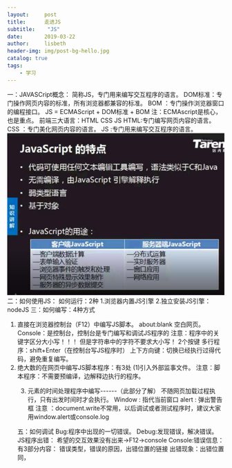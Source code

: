 ```yaml
---
layout:     post
title:      走进JS
subtitle:    "JS"
date:       2019-03-22
author:     lisbeth
header-img: img/post-bg-hello.jpg
catalog: true
tags:
    - 学习
---
```

一：JAVASCript概念：
简称JS，专门用来编写交互程序的语言。
DOM标准：专门操作网页内容的标准，所有浏览器都兼容的标准。
BOM     ：专门操作浏览器窗口的编程接口。
JS = ECMAScript + DOM标准 + BOM
   注：ECMAscript是核心，也是重点。
前端三大语言：HTML CSS JS 
HTML:专门编写网页内容的语言。
CSS ：专门美化网页内容的语言。
JS  :专门用来编写交互程序的语言。
![JS特点](https://github.com/lisbeth0720/lisbeth0720.github.io/blob/master/img/js.png)
二：如何使用JS：
如何运行：2种
1.浏览器内置JS引擎
2.独立安装JS引擎：nodeJS 
三：如何编写：4种方式
1. 直接在浏览器控制台（F12）中编写JS脚本。
 about:blank 空白网页。
Console：是控制台，控制台是专门编写和调试JS程序的
注意：程序中的关键字区分大小写！！！
但是字符串中的字符不要求大小写！
2个按键
多行程序：shift+Enter（在控制台写JS程序时）
上下方向键：切换已经执行过得代码，避免重复编写。
2. 绝大数的在网页中编写JS脚本程序：有3处
(1)<script>元素中
     直接编写在<script>中的js程序，随网页加载过程执行。
      Document:当前网页。
Write:写入功能，直接写入body元素中。
不带换行
Write中的字符串必须符合HTML语法。
强调：write中换行：<br>

(2)单独js文件保存js脚本程序：2步
     <1>.创作。JS文件，保存JS脚本程序
     <2>.<script src=”url”></script>引入外部监事文件。
    注意：脚本程序：不需要预编译，边解释边执行的程序。
       
 3. 元素的时间处理程序中编写------（此部分了解）
    不随网页加载过程执行，只有出发时间时才会执行。
    Window : 指代当前窗口
     alert   :  弹出警告框
     注意   ：document.write不常用，以后调试或者测试程序时，建议大家用window.alert或console.log

五：如何调试
   Bug:程序中出现的一切错误。
   Debug:发现错误，解决错误。
   JS程序出错：
希望的交互效果没有出来->F12->console
 Console:错误信息：有3部分内容：
错误类型，错误的原因，出错位置的链接
出错现象：出错位置同，<script>下的程序：
            出错钱的程序正常执行，出错位置以及之后的程序不会执行，其他<script>中的程序不受影响。
六：变 量
概念：内存中存储1个数据的存储空间，再起个名字。
程序中的数据都要先用变量保存，再处理。
引申：JS中的变量 和数据库的区别？
      变量是内存中的，是临时的，是客户端的；数据库是硬盘上的文件，是持久的，是服务器端只存一份。
如何使用变量：先声明，再赋值，最后取值。
如何声明：Var 变量名;
     注意：强烈建议声明的同时初始化。
     强调:  仅声明未初始化变量，初始值为undefined
命名规则：
（1）不能数字开头
（2）不能使用保留字
（3）建议命名见名知意，最好用英文
（4）驼峰命名：首字母小写，之后每个单词首字母大写 eg:listStyleColor
取值：从变量中取出数据，进行运算。
如何取值：在程序中任何位置，只要使用变量名等效于直接使用变量中存储的数据。
特殊情况：2种
（1） 为一个从未声明过的变量赋值，不会出错，会自动创建同名变量再保存。
（2） 尝试从一个未声明过的变量中取值，会出错
注：ReferenceError：未找到或未声明
 
七：常量
   一旦声明并初始化后，值不可更改。
When:只要保存一旦创建，不可擅自改变的量时。
比如：g 
How：const 常量名=值；
常量名全大写


八：数据类型
What：内存中存储不同数据格式
JS中数据类型：2大类
1.原始类型：值保存再变量本地的数据类型。
   5种：（1）Number  专门保存数字的类型
          所有数字都占有8字节
           1GB=1024MB
             1KB=1024bytes
             1byte=8Bit
          
        （2）String    专门保存字符串的类型
           内存： js的程序内存中的字符都是用unicode标示的。
             Unicode:对全球主要语言中的每个字符都编一个号。
             所占空间：每个字母，标点占1个字节
                       每个汉字占2个字节
             字符串一旦创建不可更改！
              要想改变字符串只能创建新的字符串，替代旧字符串。
         (3）Boolean  专门保存真假二选一的类型
        （4）Undefined 只有一个值undefined
        （5）Null       表示不指向任何地址
2.引用类型：值不保存在变量本地的数据类型。
九：数据类型的转换
  JS是弱类型编程语言：3方面
（1）声明变量时，不用规定变量的存储的数据类型。
（2）赋值时，动态决定变量的数据类型，同一个变量可先后保存不同的类型的数据。
（3）运算时，JS会根据需要，动态转换数据的类型
2大类：
   隐式转换：
     无需程序员干预，JS自动完成的类型转换
  仅讨论+运算中的隐式转换：
算数计算中，一切类型都隐式转换味numberl类型，再计算
 比如：”2”->2  true->1   false->0
特例：+运算中只要有一方是字符串，两类型都转化为字符串类型，且+运算变为字符串拼接！
表达式：有数据，变量和运算符组成的一个公式，每个表达式默认都从左向右，两两计算，每个表达式有且仅有一个运算结果。
  隐式转换，仅仅影响表达式的运算结果，不影响变量中存储的实际类型。 

强制转换：程序员通过主动调用专门函数，执行转换。
   1.任意类型转string:2种
      var str=x.toString();
JS种，一切数据都有toString方法。
  Var str=String(x);  ->隐式转换的原型
String->Number :2种；
任意类型 ->Number: var n=number(x);
String->Number :2种；
  Var n=parseInt(str);
原理：从str来时位置逐个读取每个字符，直到碰到第一个不是数字的字符时，停止读取，自动忽略开头碰到的空格。
Number VS parseInt(str)
  比如：Number（“12px”)->NaN
        parseInt(“12px”)  ->12
var n=parseFloat(str);
原理和parseInt完全一致，但是parseInt 认第一个小数点。

十：运算符和表达式
1.程序 ：让计算机按照人的想法去执行任务。
运算符 ：程序中模拟人的思维运算或判断的符号。
两字符串做比较：一次PK每一位字符的unicode编号，只要有一位字符，分出大小，就不再比较。
比如:“3”>“10”->true
2. NaN : NAN和任何数据座大小或等于比较永远返回false
    NaN和任何数据作大小或不等于比较，永远返回true
isNaN(number(“”));->false  因为number(“”)可以将空字符串转化为数字0；
3.undefiend  VS  null
   undefined:是所有没有值得变量的默认值
   Null ：null专门表示一个变量不在指向任何对象地址。
主动释放一个变量引用的对象
        何时使用null? 当使用完一个呼叫大对象是，主动释放对象总是一个好的对象。
 ![null](https://github.com/lisbeth0720/lisbeth0720.github.io/blob/master/img/js.png)

4.如何判断一个字符是汉字？
   第一个汉字是“一”->”\u4e00”
   最后一个汉字“\u9fa5”
5.位移运算：2个
  左移：n<<m  将n左移m位。
  右移：n<<m 将n的二进制，右移n位。
  0    0     0    0    0   0    0   0
 128   64    32   16   8   4    2   1
6.三目运算：目：指的是参与运算的个数。


五：数组：
5.1.1概念：
一组持续的变量组成的集合--统一起一个名字批量管理多个数据。

5.1.2 如何使用？ 创建 赋值 取值
（1）创建：4种（注意：后两种不常见，不常用,了解一下即可）
1. var 变量名=[];  -->创建一个空数组
2. var 变量名=[值1，值2，值3，...]  -->创建一个数组的同时给数组指定初始元素（数组中每个值）。
数组是引用数据的对象。
变量中保存了数组对象的地址，也称引用了数组对象。

3. var arr= new Array();  -->创建一个空数组对象。
     new  : 创建一个新对象，并返回新对象地址。
     Array  :  JS中的数组类型
     New Array（） -->创建一个数组类型的新对象，并返回一个新对象的地址。
4. var arr=new Array(n);  -->创建n个元素的数组
  另一种写法：new Array(值1，值2，...)

5.1.3 如何找到数组：
  找到数组：使用变量等效于直接使用变量引用的数据对象。
              数组对象中，每一个元素都有一个下标：每一个元素的位置号下标从0开始，到元素个数-1结束
5.1.4 ！！！ JS数组 VS 其他数组
<1>JS中数组越界不会报错！！！
<2>为不存在的位置赋值，不会出错，会自动创建指定下标的新元素。
    <3>从不存在的位置赋值：不会出错！也不会增加新元素！而是返回undefined
5.1.5关联数组：
可以自己定义下标名称的数组
1. 为什么?    [“范冰冰”,91,67,95]
           Sname  mach yuwen eng
2. 如何创建关联数组：var fbb=[];
                     Fbb[“sname”]=”范冰冰”;
                     Fbb[“mach”]=91;
3. 如何访问关联数组中的元素？
Fbb[“sname”];
关联数组中的.length属性失效！
关联（hash）数组：下标是不能重复的
优势：利用Hash算法，精确定位某个下标的位置
不用遍历。
索引数组：缺：下标自动分配，无意义
要想按内容查找元素，只能从头开始遍历
遍历关联数组：
For(var key in arr)
5.1.6原始类型 引用类型
原始类型赋值修改其中一个对象，另一个变量不受影响
eg :  var m=100;
     n=m;
     n++;
     Console.log(m);  //输出结果为100
而引用类型对象变量间赋值，只要任意一方修改对象，另一方变量受影响。
eg .  var my=["包子","包子","包子","包子","包子"];
var lp=my;
Lp[0]=0;
console.log(my);   //剩下4
my[1]=0;
console.log(lp);   //剩下3
5.1.7  undefiend  VS  null
    undefined:是所有没有值得变量的默认值,一般自动赋值
    Null ：null专门表示一个变量不再指向任何对象地址。
主动释放一个变量引用的对象
 何时使用null? 
当使用完一个呼叫大对象是，主动释放对象总是一个好的习惯。
 垃圾回收器:专门释放对象内存的一个程序
              在底层，在后台，伴随当前程序同时运行
引擎会定时自动调用垃圾回收器。
总有一个对象不在被任何变量引用时，才会释放。
5.1.8
数组是对象：封装了一组数据，并提供了对数据的操作方法。
.length属性：获得数组中的元素个数！=实际的个数
.length属性：只是象征意义。
何时使用：3种
（1）arr[arr.length-1]:获得任意长度数组中的最后一个元素。
（2）arr[arr.length]=新值：向数组末尾追加一个新元素。
         改小length的值，可删除末尾元素。
数组遍历：从下标0位置开始，依次取出每个元素，反复执行相同的操作。

三要素：
      1.循环条件：下标<arr.length
      2.循环变量：下标i,从0开始，每次增加1，到arr.length-1结束。
      3 循环体  ：xxx



十一：
   API:应用程序编程的接口
   已经实现的，现在的对象和方法。提高开放效率。

引申：判断输入的一个字符是否是汉字：
    如果“\u4e00”<=字符<=“\u9fa5”,输出是汉字

三：函数：
3.1概念：封装一个专门任务的步骤清单的代码段起一个任务名。
3.2何时使用：只要定义一个专门的任务，都要封装一个函数。
使用函数：声明 定义 和调用 
如何声明并定义一个函数：
Function 函数名([参数变量列表]){
函数体；
}
函数只用调用时才会执行，反复调用，就会反复执行相同的操作！
（1）Tofixed(数值)   保存到xxx位小数
（2）CharCodeAt() 
（3）Prompt()
（4）isNaN(n)  专门判断n 是否是数字。

！！！在任意min-max之间取随机整数的公式：
parseInt(Math.random()*（max-min+1）+min)
        0<=xxx <1

1.***函数：
注意：函数声明提前不是很懂！！！
*声明提前： 在程序执行前或函数被调用前，将var生命的变量和function声明的函数提前到当前作用于的顶部集中闯将
强调：仅声明提前，赋值留在原地。
***按值传递：JS 中无论变量赋值或使用变量传递参数时，都是将变量中的值，复制一个副本给对方!
2.全局函数（作为了解）
  就是ES标准中已经定义好的，开发中可以直接调用的函数。
  parseInt/Float(str)
  isNaN(num)
编码:将url中的非法字符，改为合法字符表示
http://.../s?word=%E5%BC%A0
           张
        Utf-8格式编码
          汉字占3字节
url中不允许出现多字节字符！
解决：将url中的多字节，变为单字节。
URL中不允许参数值中出现保留字符：比如：/
http://tmooc.cn-->http%3A%2f%2ftmooc
encodeURI()
解码：将url中的非法字符编码后的内容，恢复成原文decodeURI()

十二：Web 浏览器中的JAVAScript
概念：通常称为客户端的JavaScript 
12.1客户端的javascript
window对象是所有客户端的javascript特性和API的主要接入点。它表示浏览器的一个窗口或窗体。并且可以用标识符window来引用它。
